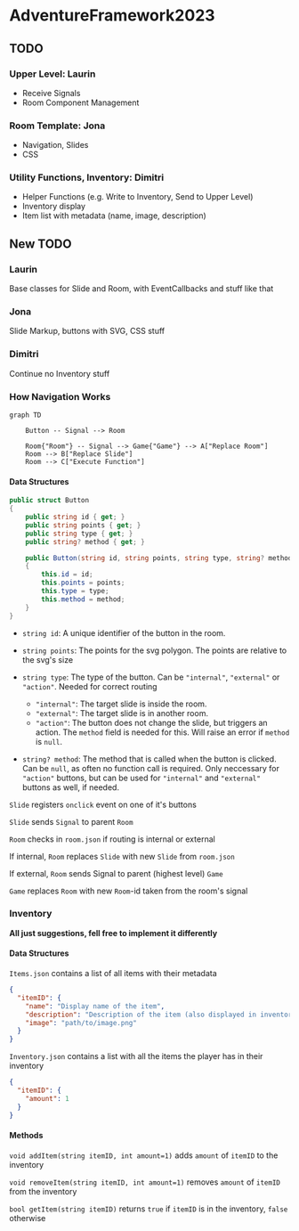 # AdventureFramework2023

## TODO

### Upper Level: Laurin

- Receive Signals
- Room Component Management

### Room Template: Jona

- Navigation, Slides
- CSS

### Utility Functions, Inventory: Dimitri

- Helper Functions (e.g. Write to Inventory, Send to Upper Level)
- Inventory display
- Item list with metadata (name, image, description)

## New TODO

### Laurin

Base classes for Slide and Room, with EventCallbacks and stuff like that

### Jona

Slide Markup, buttons with SVG, CSS stuff

### Dimitri

Continue no Inventory stuff

### How Navigation Works

```mermaid
graph TD

    Button -- Signal --> Room

    Room{"Room"} -- Signal --> Game{"Game"} --> A["Replace Room"]
    Room --> B["Replace Slide"]
    Room --> C["Execute Function"]
```

#### Data Structures

```csharp
public struct Button
{
    public string id { get; }
    public string points { get; }
    public string type { get; }
    public string? method { get; }

    public Button(string id, string points, string type, string? method = null)
    {
        this.id = id;
        this.points = points;
        this.type = type;
        this.method = method;
    }
}
```

- `string id`: A unique identifier of the button in the room.

- `string points`: The points for the svg polygon. The points are relative to the svg's size
- `string type`: The type of the button. Can be `"internal"`, `"external"` or `"action"`. Needed for correct routing

  - `"internal"`: The target slide is inside the room.
  - `"external"`: The target slide is in another room.
  - `"action"`: The button does not change the slide, but triggers an action. The `method` field is needed for this. Will raise an error if `method` is `null`.

- `string? method`: The method that is called when the button is clicked. Can be `null`, as often no function call is required. Only neccessary for `"action"` buttons, but can be used for `"internal"` and `"external"` buttons as well, if needed.

`Slide` registers `onclick` event on one of it's buttons

`Slide` sends `Signal` to parent `Room`

`Room` checks in `room.json` if routing is internal or external

If internal, `Room` replaces `Slide` with new `Slide` from `room.json`

If external, `Room` sends Signal to parent (highest level) `Game`

`Game` replaces `Room` with new `Room`-id taken from the room's signal

### Inventory

**All just suggestions, fell free to implement it differently**

#### Data Structures

`Items.json` contains a list of all items with their metadata

```json
{
  "itemID": {
    "name": "Display name of the item",
    "description": "Description of the item (also displayed in inventory)",
    "image": "path/to/image.png"
  }
}
````

`Inventory.json` contains a list with all the items the player has in their inventory

```json
{
  "itemID": {
    "amount": 1
  }
}
```

#### Methods

`void addItem(string itemID, int amount=1)` adds `amount` of `itemID` to the inventory

`void removeItem(string itemID, int amount=1)` removes `amount` of `itemID` from the inventory

`bool getItem(string itemID)` returns `true` if `itemID` is in the inventory, `false` otherwise
